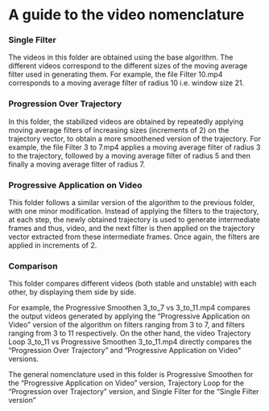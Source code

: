 # A guide to the video nomenclature

### Single Filter
The videos in this folder are obtained using the base algorithm. The different videos correspond to the different sizes of the moving average filter used in generating them. For example, the file Filter 10.mp4 corresponds to a moving average filter of radius 10 i.e. window size 21.

### Progression Over Trajectory
In this folder, the stabilized videos are obtained by repeatedly applying moving average filters of increasing sizes (increments of 2) on the trajectory vector, to obtain a more smoothened version of the trajectory. For example, the file Filter 3 to 7.mp4 applies a moving average filter of radius 3 to the trajectory, followed by a moving average filter of radius 5 and then finally a moving average filter of radius 7.

### Progressive Application on Video
This folder follows a similar version of the algorithm to the previous folder, with one minor modification. Instead of applying the filters to the trajectory, at each step, the newly obtained trajectory is used to generate intermediate frames and thus, video, and the next filter is then applied on the trajectory vector extracted from these intermediate frames. Once again, the filters are applied in increments of 2.

### Comparison
This folder compares different videos (both stable and unstable) with each other, by displaying them side by side. 

For example, the Progressive Smoothen 3_to_7 vs 3_to_11.mp4 compares the output videos generated by applying the “Progressive Application on Video” version of the algorithm on filters ranging from 3 to 7, and filters ranging from 3 to 11 respectively. On the other hand, the video Trajectory Loop 3_to_11 vs Progressive Smoothen 3_to_11.mp4 directly compares the “Progression Over Trajectory” and “Progressive Application on Video” versions. 

The general nomenclature used in this folder is Progressive Smoothen for the “Progressive Application on Video” version, Trajectory Loop for the “Progression over Trajectory” version, and Single Filter for the “Single Filter version”
